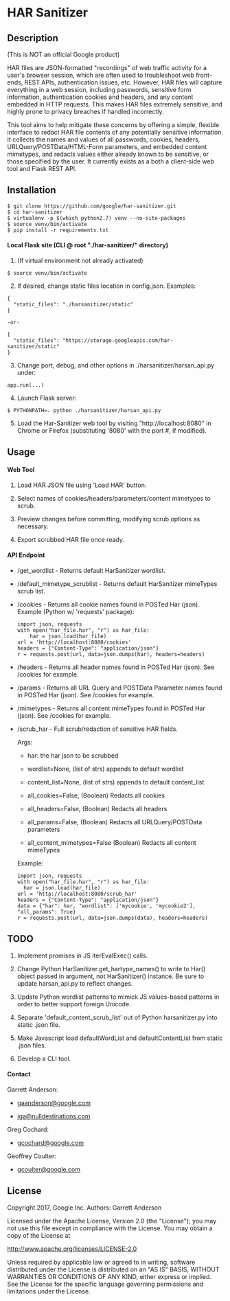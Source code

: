 # HAR Sanitizer

## Description
(This is NOT an official Google product)

HAR files are JSON-formatted "recordings" of web traffic activity for a user's browser session, which are often used to troubleshoot web front-ends, REST APIs, authentication issues, etc.  However, HAR files will capture everything in a web session, including passwords, sensitive form information, authentication cookies and headers, and any content embedded in HTTP requests.  This makes HAR files extremely sensitive, and highly prone to privacy breaches if handled incorrectly.

This tool aims to help mitigate these concerns by offering a simple, flexible interface to redact HAR file contents of any potentially sensitive information.  It collects the names and values of all passwords, cookies, headers, URLQuery/POSTData/HTML-Form parameters, and embedded content mimetypes, and redacts values either already known to be sensitive, or those specified by the user.  It currently exists as a both a client-side web tool and Flask REST API.


## Installation

```
$ git clone https://github.com/google/har-sanitizer.git
$ cd har-sanitizer
$ virtualenv -p $(which python2.7) venv --no-site-packages
$ source venv/bin/activate
$ pip install -r requirements.txt
```

#### Local Flask site (CLI @ root "./har-sanitizer/" directory)

1. (If virtual environment not already activated)
```
$ source venv/bin/activate
```

2. If desired, change static files location in config.json. Examples:
```
{
  "static_files": "./harsanitizer/static"
}

-or-

{
  "static_files": "https://storage.googleapis.com/har-sanitizer/static"
}

```

3. Change port, debug, and other options in ./harsanitizer/harsan_api.py under:
```
app.run(...)
```

4. Launch Flask server:
```
$ PYTHONPATH=. python ./harsanitizer/harsan_api.py
```

5. Load the Har-Sanitizer web tool by visiting "http://localhost:8080" in Chrome or Firefox (substituting '8080' with the port #, if modified).


## Usage

#### Web Tool

1. Load HAR JSON file using 'Load HAR' button.

2. Select names of cookies/headers/parameters/content mimetypes to scrub.

3. Preview changes before committing, modifying scrub options as necessary.

4. Export scrubbed HAR file once ready.

#### API Endpoint

* /get_wordlist - Returns default HarSanitizer wordlist.

* /default_mimetype_scrublist - Returns default HarSanitizer mimeTypes scrub list.

* /cookies - Returns all cookie names found in POSTed Har (json). Example (Python w/ 'requests' package):
  ```
  import json, requests
  with open("har_file.har", "r") as har_file:
      har = json.load(har_file)
  url = 'http://localhost:8080/cookies'
  headers = {"Content-Type": "application/json"}
  r = requests.post(url, data=json.dumps(har), headers=headers)
  ```

* /headers - Returns all header names found in POSTed Har (json). See /cookies for example.

* /params - Returns all URL Query and POSTData Parameter names found in POSTed Har (json).  See /cookies for example.

* /mimetypes - Returns all content mimeTypes found in POSTed Har (json). See /cookies for example.

* /scrub_har - Full scrub/redaction of sensitive HAR fields.

  Args:

    * har: the har json to be scrubbed

    * wordlist=None, (list of strs) appends to default wordlist

    * content_list=None, (list of strs) appends to default content_list

    * all_cookies=False,  (Boolean) Redacts all cookies

    * all_headers=False, (Boolean) Redacts all headers

    * all_params=False, (Boolean) Redacts all URLQuery/POSTData parameters

    * all_content_mimetypes=False (Boolean) Redacts all content mimeTypes

    Example:

    ```
    import json, requests
    with open("har_file.har", "r") as har_file:
      har = json.load(har_file)
    url = 'http://localhost:8080/scrub_har'
    headers = {"Content-Type": "application/json"}
    data = {"har": har, "wordlist": ['mycookie', 'mycookie2'], "all_params": True}
    r = requests.post(url, data=json.dumps(data), headers=headers)
    ```

## TODO

1. Implement promises in JS iterEvalExec() calls.

2. Change Python HarSanitizer.get_hartype_names() to write to Har() object passed in argument, not HarSanitizer() instance.  Be sure to update harsan_api.py to reflect changes.

3. Update Python wordlist patterns to mimick JS values-based patterns in order to better support foreign Unicode.

4. Separate 'default_content_scrub_list' out of Python harsanitizer.py into static .json file.

5. Make Javascript load defaultWordList and defaultContentList from static .json files.

6. Develop a CLI tool.

#### Contact

Garrett Anderson: 
* gaanderson@google.com

* jga@nulldestinations.com

Greg Cochard: 
* gcochard@google.com

Geoffrey Coulter: 
* gcoulter@google.com

## License
Copyright 2017, Google Inc.
Authors: Garrett Anderson

Licensed under the Apache License, Version 2.0 (the "License");
you may not use this file except in compliance with the License.
You may obtain a copy of the License at

   <http://www.apache.org/licenses/LICENSE-2.0>

Unless required by applicable law or agreed to in writing, software
distributed under the License is distributed on an "AS IS" BASIS,
WITHOUT WARRANTIES OR CONDITIONS OF ANY KIND, either express or implied.
See the License for the specific language governing permissions and
limitations under the License. 
